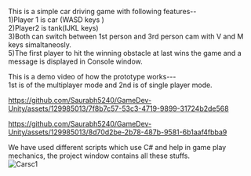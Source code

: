 This is a simple car driving game with following features--      
1)Player 1 is car (WASD keys )   
2)Player2 is tank(IJKL keys)   
3)Both can switch between 1st person and 3rd person cam with V and M keys simaltaneosly.   
5)The first player to hit the winning obstacle at last wins the game and a message is displayed in Console window.   

This is a demo video of how the prototype works---     
1st is of the multiplayer mode and 2nd is of single player mode.      



https://github.com/Saurabh5240/GameDev-Unity/assets/129985013/7f8b7c57-53c3-4719-9899-31724b2de568





https://github.com/Saurabh5240/GameDev-Unity/assets/129985013/8d70d2be-2b78-487b-9581-6b1aaf4fbba9   

We have used different scripts which use C# and help in game play mechanics, the project window contains all these stuffs.   
![Carsc1](https://github.com/Saurabh5240/GameDev-Unity/assets/129985013/76ca672f-7ab5-47fc-866e-27ffe7ef6884)


